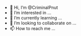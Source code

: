 - 👋 Hi, I’m @CriminalPnut
- 👀 I’m interested in ...
- 🌱 I’m currently learning ...
- 💞️ I’m looking to collaborate on ...
- 📫 How to reach me ...

<!---
CriminalPnut/CriminalPnut is a ✨ special ✨ repository because its `README.md` (this file) appears on your GitHub profile.
You can click the Preview link to take a look at your changes.
--->

